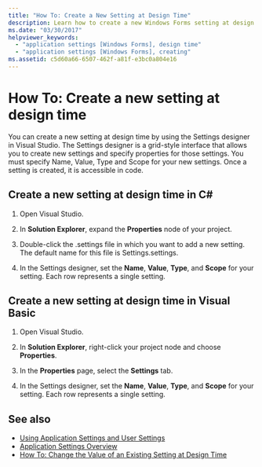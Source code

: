 ```yaml
---
title: "How To: Create a New Setting at Design Time"
description: Learn how to create a new Windows Forms setting at design time by using the Settings designer in Visual Studio.
ms.date: "03/30/2017"
helpviewer_keywords:
  - "application settings [Windows Forms], design time"
  - "application settings [Windows Forms], creating"
ms.assetid: c5d60a66-6507-462f-a81f-e3bc0a804e16
---
```

# How To: Create a new setting at design time

You can create a new setting at design time by using the Settings designer in Visual Studio. The Settings designer is a grid-style interface that allows you to create new settings and specify properties for those settings. You must specify Name, Value, Type and Scope for your new settings. Once a setting is created, it is accessible in code.

## Create a new setting at design time in C\#

1. Open Visual Studio.

2. In **Solution Explorer**, expand the **Properties** node of your project.

3. Double-click the .settings file in which you want to add a new setting. The default name for this file is Settings.settings.

4. In the Settings designer, set the **Name**, **Value**, **Type**, and **Scope** for your setting. Each row represents a single setting.

## Create a new setting at design time in Visual Basic

1. Open Visual Studio.

2. In **Solution Explorer**, right-click your project node and choose **Properties**.

3. In the **Properties** page, select the **Settings** tab.

4. In the Settings designer, set the **Name**, **Value**, **Type**, and **Scope** for your setting. Each row represents a single setting.

## See also

- [Using Application Settings and User Settings](using-application-settings-and-user-settings.md)
- [Application Settings Overview](application-settings-overview.md)
- [How To: Change the Value of an Existing Setting at Design Time](how-to-change-the-value-of-an-existing-setting-at-design-time.md)
